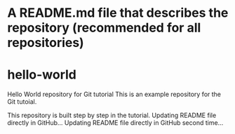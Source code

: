 # A README.md file that describes the repository (recommended for all repositories)
# hello-world
Hello World repository for Git tutorial
This is an example repository for the Git tutoial.

This repository is built step by step in the tutorial.
Updating README file directly in GitHub...
Updating README file directly in GitHub second time...
